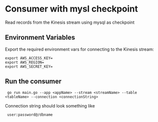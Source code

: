 # Consumer with mysl checkpoint

Read records from the Kinesis stream using mysql as checkpoint

## Environment Variables

Export the required environment vars for connecting to the Kinesis stream:

```shell
export AWS_ACCESS_KEY=
export AWS_REGION=
export AWS_SECRET_KEY=
```

## Run the consumer

     go run main.go --app <appName> --stream <streamName> --table <tableName> --connection <connectionString>

Connection string should look something like

     user:password@/dbname